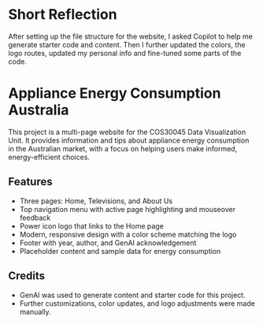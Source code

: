 # Short Reflection
After setting up the file structure for the website, I asked Copilot to help me generate starter code and content. Then I further updated the colors, the logo routes, updated my personal info and fine-tuned some parts of the code.

# Appliance Energy Consumption Australia

This project is a multi-page website for the COS30045 Data Visualization Unit. It provides information and tips about appliance energy consumption in the Australian market, with a focus on helping users make informed, energy-efficient choices.

## Features
- Three pages: Home, Televisions, and About Us
- Top navigation menu with active page highlighting and mouseover feedback
- Power icon logo that links to the Home page
- Modern, responsive design with a color scheme matching the logo
- Footer with year, author, and GenAI acknowledgement
- Placeholder content and sample data for energy consumption

## Credits
- GenAI was used to generate content and starter code for this project.
- Further customizations, color updates, and logo adjustments were made manually.